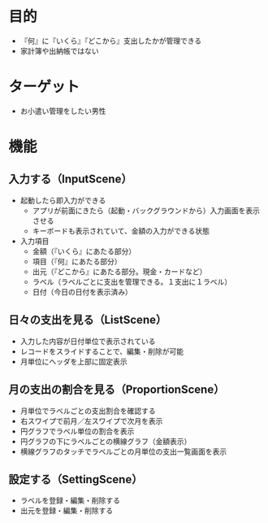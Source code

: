 # 目的
- 『何』に『いくら』『どこから』支出したかが管理できる
- 家計簿や出納帳ではない

# ターゲット
- お小遣い管理をしたい男性

# 機能
## 入力する（InputScene）
- 起動したら即入力ができる
	- アプリが前面にきたら（起動・バックグラウンドから）入力画面を表示させる
	- キーボードも表示されていて、金額の入力ができる状態
- 入力項目
	- 金額（『いくら』にあたる部分）
	- 項目（『何』にあたる部分）
	- 出元（『どこから』にあたる部分。現金・カードなど）
	- ラベル（ラベルごとに支出を管理できる。１支出に１ラベル）
	- 日付（今日の日付を表示済み）

## 日々の支出を見る（ListScene）
- 入力した内容が日付単位で表示されている
- レコードをスライドすることで、編集・削除が可能
- 月単位にヘッダを上部に固定表示

## 月の支出の割合を見る（ProportionScene）
- 月単位でラベルごとの支出割合を確認する
- 右スワイプで前月／左スワイプで次月を表示
- 円グラフでラベル単位の割合を表示
- 円グラフの下にラベルごとの横線グラフ（金額表示）
- 横線グラフのタッチでラベルごとの月単位の支出一覧画面を表示

## 設定する（SettingScene）
- ラベルを登録・編集・削除する
- 出元を登録・編集・削除する